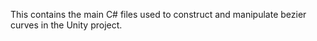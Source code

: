 This contains the main C# files used to construct and manipulate bezier curves in the Unity project.
